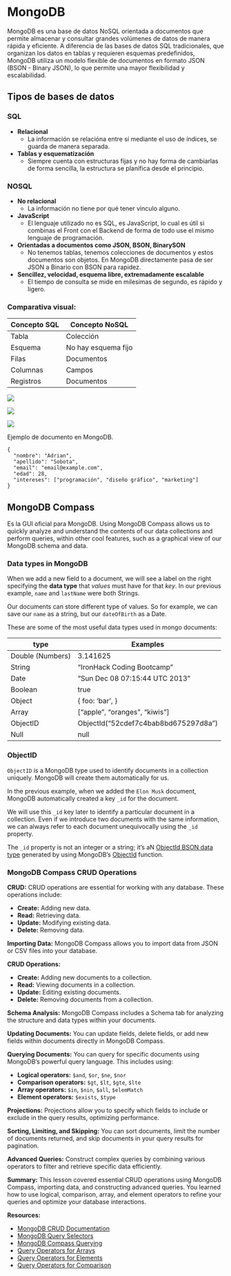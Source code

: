 # MongoDB

MongoDB es una base de datos NoSQL orientada a documentos que permite almacenar y consultar grandes volúmenes de datos de manera rápida y eficiente. A diferencia de las bases de datos SQL tradicionales, que organizan los datos en tablas y requieren esquemas predefinidos, MongoDB utiliza un modelo flexible de documentos en formato JSON (BSON - Binary JSON), lo que permite una mayor flexibilidad y escalabilidad.

## Tipos de bases de datos
### SQL

- **Relacional**
  - La información se relacióna entre sí mediante el uso de índices, se guarda de manera separada.
- **Tablas y esquematización** 
  - Siempre cuenta con estructuras fijas y no hay forma de cambiarlas de forma sencilla, la estructura se planifica desde el principio.

### NOSQL

- **No relacional**
  - La información no tiene por qué tener vinculo alguno.
- **JavaScript**
  - El lenguaje utilizado no es SQL, es JavaScript, lo cual es útil si combinas el Front con el Backend de forma de todo use el mismo lenguaje de programación.
- **Orientadas a documentos como JSON, BSON, BinarySON**
  - No tenemos tablas, tenemos colecciones de documentos y estos documentos son objetos. En MongoDB directamente pasa de ser JSON a Binario con BSON para rapidez.
- **Sencillez, velocidad, esquema libre, extremadamente escalable**
  - El tiempo de consulta se mide en milesimas de segundo, es rápido y ligero.

### Comparativa visual:

| Concepto SQL | Concepto NoSQL      |
| ------------ | ------------------- |
| Tabla        | Colección           |
| Esquema      | No hay esquema fijo |
| Filas        | Documentos          |
| Columnas     | Campos              |
| Registros    | Documentos          |

![](https://media.cleanshot.cloud/media/38290/NvWyxia2vYtv3cXgLpEdBGIUtCi4EE39Bxdpng7l.jpeg?Expires=1719093293&Signature=K91iKpnOuALhrhB5xuDUW4qKLczD8AQ5TqZ2156tK8gObnbEjr9b0P5UeFA~yZl1oSR~gHYbF3LZZJQ15Ka~6eWItyTuMxz1F7yZ4--l9q5riwqNAQq83WnLAfBZDcnM0jTdeksJFGOGz5qEHaY4yats3YHdnEXistktIDUUiz693XAUEZAiF~oTRVWyuLokNhSWHfeTRfnferUBp~jncdyzSYZCz0Rnu6fCu0X3vtU~CrXaplcGXWEvoL41csBvOOacCDgrXqubdS2-0bJEkS1S9L6DlMbziQwrUauox1SJbvUihFkL431ko7y0R9A86rftgpBLw7m9F3y4MY3jKQ__&Key-Pair-Id=K269JMAT9ZF4GZ)

![](https://media.cleanshot.cloud/media/38290/xjdIozZFn8v0H8KaAoZCWFlTqshzz76oETqyvsma.jpeg?Expires=1719093325&Signature=j98LvO9myFlKnRjEEoz65E3Av9fcrhFyRvEYmfpwts5N9hCCHPdk0U9CnVhzepQZ9ZG7fK8FzR~sunlRVD7ECYFYsmRWBkpvtNQ0fTQaREnWXhqleaLFGAzBcTBrfBrZ02us5oOtT61YTFAeJnVdAx2I7JyeMaNduX2DSjSbaTeDgTW9sN7TfMsSbi6TmEm7fmeU5ODjYCiHe~VAKECMGg952-ukTh2cDScUqsdfFY28huTFCDWfdzLICnQQLxVQhKLqxOn7rWOo~e~yj-3eu4oOrfJJIwSgIkuAMoYcCo1jpuRRVXwVRWbPu~tgwYoEroPdgMSIJSRePUvdLDJlrg__&Key-Pair-Id=K269JMAT9ZF4GZ)

![](https://media.cleanshot.cloud/media/38290/H1CDWApeGgXdnSgQVUY0GpPRiBTntZWXYTvrGsS3.jpeg?Expires=1719093357&Signature=XF~FoWlxfn~BAnnmXjI2u9~cjjelmxyQBw8ZRN3Hs9tl2LTZXR5uYuiSFz8AjLYnNVpdbGVhJSipCiOtCj99btRfqorD39IFRtPA76ce17URRTfKmkSIiEonx-fOE4dTn6wvIDzrL8qk6ci0k7X6j4Q9jGyC5aCYK8pn3OZod6tQ0mg-Sf~jijjsQdaIxS5aZeKLAVH3-MJHLs4yvQZSpdfsm8R80b2RSfruSHMt4b634HMeUB5wxi60qqTHUAqYSr5NkXs9Z8zg9ZszwyePBmUzQFUGM08y7vFpC5vtDoXwjNCyzE~jGo0r3Azs62g9MqjuMBdNGgx5W64cdZMh9A__&Key-Pair-Id=K269JMAT9ZF4GZ)

Ejemplo de documento en MongoDB.

```
{
  "nombre": "Adrian",
  "apellido": "Sobota",
  "email": "email@example.com",
  "edad": 28,
  "intereses": ["programación", "diseño gráfico", "marketing"]
}
```

## MongoDB Compass

Es la GUI oficial para MongoDB. Using MongoDB Compass allows us to quickly analyze and understand the contents of our data collections and perform queries, within other cool features, such as a graphical view of our MongoDB schema and data.

### Data types in MongoDB

When we add a new field to a document, we will see a label on the right specifying the **data type** that *values* must have for that *key*. In our previous example, `name` and `lastName` were both Strings.

Our documents can store different type of values. So for example, we can save our `name` as a string, but our `dateOfBirth` as a Date.

These are some of the most useful data types used in mongo documents:

| type             | Examples                             |
| ---------------- | ------------------------------------ |
| Double (Numbers) | 3.141625                             |
| String           | “IronHack Coding Bootcamp”           |
| Date             | “Sun Dec 08 07:15:44 UTC 2013”       |
| Boolean          | true                                 |
| Object           | { foo: ‘bar’, }                      |
| Array            | [“apple”, “oranges”, “kiwis”]        |
| ObjectID         | ObjectId(“52cdef7c4bab8bd675297d8a”) |
| Null             | null                                 |

### ObjectID

`ObjectID` is a MongoDB type used to identify documents in a collection uniquely. MongoDB will create them automatically for us.

In the previous example, when we added the `Elon Musk` document, MongoDB automatically created a key `_id` for the document.

We will use this `_id` key later to identify a particular document in a collection. Even if we introduce two documents with the same information, we can always refer to each document unequivocally using the `_id` property.

The `_id` property is not an integer or a string; it’s aN [ObjectId BSON data type](https://docs.mongodb.com/v3.2/reference/bson-types/#objectid) generated by using MongoDB’s [ObjectId](https://docs.mongodb.com/v3.2/reference/method/ObjectId/) function.

### MongoDB Compass CRUD Operations

**CRUD:**
CRUD operations are essential for working with any database. These operations include:
- **Create:** Adding new data.
- **Read:** Retrieving data.
- **Update:** Modifying existing data.
- **Delete:** Removing data.

**Importing Data:**
MongoDB Compass allows you to import data from JSON or CSV files into your database.

**CRUD Operations:**
- **Create:** Adding new documents to a collection.
- **Read:** Viewing documents in a collection.
- **Update:** Editing existing documents.
- **Delete:** Removing documents from a collection.

**Schema Analysis:**
MongoDB Compass includes a Schema tab for analyzing the structure and data types within your documents.

**Updating Documents:**
You can update fields, delete fields, or add new fields within documents directly in MongoDB Compass.

**Querying Documents:**
You can query for specific documents using MongoDB’s powerful query language. This includes using:
- **Logical operators:** `$and`, `$or`, `$ne`, `$nor`
- **Comparison operators:** `$gt`, `$lt`, `$gte`, `$lte`
- **Array operators:** `$in`, `$nin`, `$all`, `$elemMatch`
- **Element operators:** `$exists`, `$type`

**Projections:**
Projections allow you to specify which fields to include or exclude in the query results, optimizing performance.

**Sorting, Limiting, and Skipping:**
You can sort documents, limit the number of documents returned, and skip documents in your query results for pagination.

**Advanced Queries:**
Construct complex queries by combining various operators to filter and retrieve specific data efficiently.

**Summary:**
This lesson covered essential CRUD operations using MongoDB Compass, importing data, and constructing advanced queries. You learned how to use logical, comparison, array, and element operators to refine your queries and optimize your database interactions.

**Resources:**
- [MongoDB CRUD Documentation](https://docs.mongodb.com/manual/crud/)
- [MongoDB Query Selectors](https://docs.mongodb.com/manual/reference/operator/query/)
- [MongoDB Compass Querying](https://docs.mongodb.com/compass/master/query/)
- [Query Operators for Arrays](https://docs.mongodb.com/manual/reference/operator/query-array/)
- [Query Operators for Elements](https://docs.mongodb.com/manual/reference/operator/query-element/)
- [Query Operators for Comparison](https://docs.mongodb.com/manual/reference/operator/query-comparison/)

